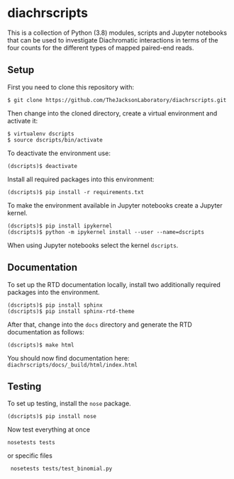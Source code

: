 # diachrscripts

This is a collection of Python (3.8) modules, scripts and Jupyter notebooks that can be used to investigate
Diachromatic interactions in terms of the four counts for the different types of mapped paired-end reads.

## Setup

First you need to clone this repository with:
```
$ git clone https://github.com/TheJacksonLaboratory/diachrscripts.git
```

Then change into the cloned directory, create a virtual environment and activate it:
```
$ virtualenv dscripts
$ source dscripts/bin/activate
```
To deactivate the environment use:
```
(dscripts)$ deactivate
```

Install all required packages into this environment:
```
(dscripts)$ pip install -r requirements.txt
```

To make the environment available in Jupyter notebooks create a Jupyter kernel.
```
(dscripts)$ pip install ipykernel
(dscripts)$ python -m ipykernel install --user --name=dscripts
```
When using Jupyter notebooks select the kernel `dscripts`.

## Documentation

To set up the RTD documentation locally,
install two additionally required packages into the environment.
```
(dscripts)$ pip install sphinx
(dscripts)$ pip install sphinx-rtd-theme
```

After that, change into the `docs` directory and generate
the RTD documentation as follows:
```
(dscripts)$ make html
```
You should now find documentation here: `diachrscripts/docs/_build/html/index.html`

## Testing

To set up testing, install the `nose` package.
```
(dscripts)$ pip install nose
```
Now test everything at once
```
nosetests tests
```
or specific files
```
 nosetests tests/test_binomial.py 
```
